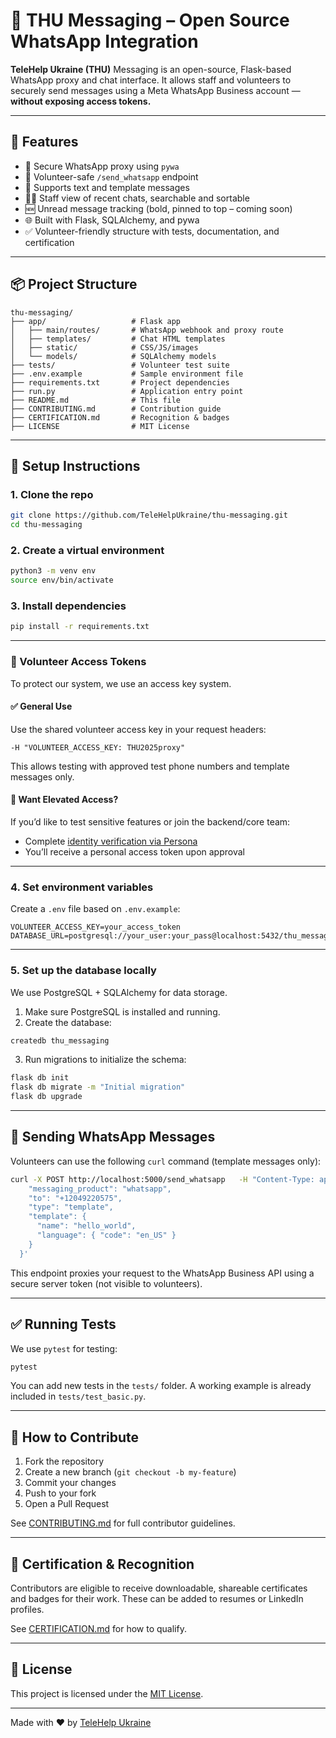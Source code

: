 
# 📲 THU Messaging – Open Source WhatsApp Integration

**TeleHelp Ukraine (THU)** Messaging is an open-source, Flask-based WhatsApp proxy and chat interface. It allows staff and volunteers to securely send messages using a Meta WhatsApp Business account — **without exposing access tokens.**

---

## 🚀 Features

- 🔐 Secure WhatsApp proxy using `pywa`
- 💬 Volunteer-safe `/send_whatsapp` endpoint
- 📄 Supports text and template messages
- 🧑‍⚕️ Staff view of recent chats, searchable and sortable
- 🆕 Unread message tracking (bold, pinned to top – coming soon)
- 🌐 Built with Flask, SQLAlchemy, and pywa
- ✅ Volunteer-friendly structure with tests, documentation, and certification

---

## 📦 Project Structure

```
thu-messaging/
├── app/                   # Flask app
│   ├── main/routes/       # WhatsApp webhook and proxy route
│   ├── templates/         # Chat HTML templates
│   ├── static/            # CSS/JS/images
│   └── models/            # SQLAlchemy models
├── tests/                 # Volunteer test suite
├── .env.example           # Sample environment file
├── requirements.txt       # Project dependencies
├── run.py                 # Application entry point
├── README.md              # This file
├── CONTRIBUTING.md        # Contribution guide
├── CERTIFICATION.md       # Recognition & badges
├── LICENSE                # MIT License
```

---

## 🔧 Setup Instructions

### 1. Clone the repo

```bash
git clone https://github.com/TeleHelpUkraine/thu-messaging.git
cd thu-messaging
```

### 2. Create a virtual environment

```bash
python3 -m venv env
source env/bin/activate
```

### 3. Install dependencies

```bash
pip install -r requirements.txt
```

---

### 🔑 Volunteer Access Tokens

To protect our system, we use an access key system.

#### ✅ General Use
Use the shared volunteer access key in your request headers:

```
-H "VOLUNTEER_ACCESS_KEY: THU2025proxy"
```

This allows testing with approved test phone numbers and template messages only.

#### 🔐 Want Elevated Access?
If you’d like to test sensitive features or join the backend/core team:

- Complete [identity verification via Persona](https://inquiry.withpersona.com/verify?inquiry-template-id=itmpl_pVzBi48HcgD6g5xgWAtzaCRH&reference-id=your_user_id1)
- You’ll receive a personal access token upon approval

---

### 4. Set environment variables

Create a `.env` file based on `.env.example`:

```
VOLUNTEER_ACCESS_KEY=your_access_token
DATABASE_URL=postgresql://your_user:your_pass@localhost:5432/thu_messaging
```

---

### 5. Set up the database locally

We use PostgreSQL + SQLAlchemy for data storage.

1. Make sure PostgreSQL is installed and running.
2. Create the database:

```bash
createdb thu_messaging
```

3. Run migrations to initialize the schema:

```bash
flask db init
flask db migrate -m "Initial migration"
flask db upgrade
```

---

## 🧪 Sending WhatsApp Messages

Volunteers can use the following `curl` command (template messages only):

```bash
curl -X POST http://localhost:5000/send_whatsapp   -H "Content-Type: application/json"   -H "VOLUNTEER_ACCESS_KEY: {your_access_token}"   -d '{
    "messaging_product": "whatsapp",
    "to": "+12049220575",
    "type": "template",
    "template": {
      "name": "hello_world",
      "language": { "code": "en_US" }
    }
  }'
```

This endpoint proxies your request to the WhatsApp Business API using a secure server token (not visible to volunteers).

---

## ✅ Running Tests

We use `pytest` for testing:

```bash
pytest
```

You can add new tests in the `tests/` folder. A working example is already included in `tests/test_basic.py`.

---

## 🙌 How to Contribute

1. Fork the repository
2. Create a new branch (`git checkout -b my-feature`)
3. Commit your changes
4. Push to your fork
5. Open a Pull Request

See [CONTRIBUTING.md](CONTRIBUTING.md) for full contributor guidelines.

---

## 🏅 Certification & Recognition

Contributors are eligible to receive downloadable, shareable certificates and badges for their work. These can be added to resumes or LinkedIn profiles.

See [CERTIFICATION.md](CERTIFICATION.md) for how to qualify.

---

## 📄 License

This project is licensed under the [MIT License](LICENSE).

---

Made with ❤️ by [TeleHelp Ukraine](https://telehelpukraine.com/)
